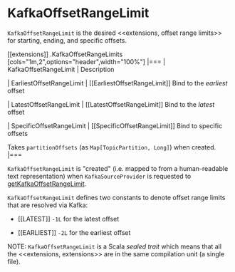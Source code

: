 # KafkaOffsetRangeLimit

`KafkaOffsetRangeLimit` is the desired <<extensions, offset range limits>> for starting, ending, and specific offsets.

[[extensions]]
.KafkaOffsetRangeLimits
[cols="1m,2",options="header",width="100%"]
|===
| KafkaOffsetRangeLimit
| Description

| EarliestOffsetRangeLimit
| [[EarliestOffsetRangeLimit]] Bind to the *earliest* offset

| LatestOffsetRangeLimit
| [[LatestOffsetRangeLimit]] Bind to the *latest* offset

| SpecificOffsetRangeLimit
| [[SpecificOffsetRangeLimit]] Bind to specific offsets

Takes `partitionOffsets` (as `Map[TopicPartition, Long]`) when created.
|===

`KafkaOffsetRangeLimit` is "created" (i.e. mapped to from a human-readable text representation) when `KafkaSourceProvider` is requested to [getKafkaOffsetRangeLimit](KafkaSourceProvider.md#getKafkaOffsetRangeLimit).

`KafkaOffsetRangeLimit` defines two constants to denote offset range limits that are resolved via Kafka:

* [[LATEST]] `-1L` for the latest offset

* [[EARLIEST]] `-2L` for the earliest offset

NOTE: `KafkaOffsetRangeLimit` is a Scala *sealed trait* which means that all the <<extensions, extensions>> are in the same compilation unit (a single file).
